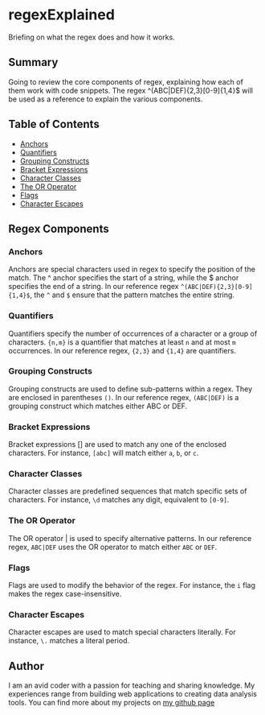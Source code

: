 # regexExplained

Briefing on what the regex does and how it works.

## Summary

Going to review the core components of regex, explaining how each of them work with code snippets. The regex ^(ABC|DEF){2,3}[0-9]{1,4}$ will be used as a reference to explain the various components.

## Table of Contents

- [Anchors](#anchors)
- [Quantifiers](#quantifiers)
- [Grouping Constructs](#grouping-constructs)
- [Bracket Expressions](#bracket-expressions)
- [Character Classes](#character-classes)
- [The OR Operator](#the-or-operator)
- [Flags](#flags)
- [Character Escapes](#character-escapes)

## Regex Components

### Anchors

Anchors are special characters used in regex to specify the position of the match. The ^ anchor specifies the start of a string, while the $ anchor specifies the end of a string. In our reference regex `^(ABC|DEF){2,3}[0-9]{1,4}$`, the `^` and `$` ensure that the pattern matches the entire string.

### Quantifiers

Quantifiers specify the number of occurrences of a character or a group of characters. `{n,m}` is a quantifier that matches at least `n` and at most `m` occurrences. In our reference regex, `{2,3}` and `{1,4}` are quantifiers.

### Grouping Constructs

Grouping constructs are used to define sub-patterns within a regex. They are enclosed in parentheses `()`. In our reference regex, `(ABC|DEF)` is a grouping construct which matches either ABC or DEF.

### Bracket Expressions

Bracket expressions [] are used to match any one of the enclosed characters. For instance, `[abc]` will match either `a`, `b`, or `c`.

### Character Classes

Character classes are predefined sequences that match specific sets of characters. For instance, `\d` matches any digit, equivalent to `[0-9]`.

### The OR Operator

The OR operator | is used to specify alternative patterns. In our reference regex, `ABC|DEF` uses the OR operator to match either `ABC` or `DEF`.

### Flags

Flags are used to modify the behavior of the regex. For instance, the `i` flag makes the regex case-insensitive.

### Character Escapes

Character escapes are used to match special characters literally. For instance, `\.` matches a literal period.

## Author

I am an avid coder with a passion for teaching and sharing knowledge. My experiences range from building web applications to creating data analysis tools. You can find more about my projects on [my github page](https://github.com/Baseduli)
